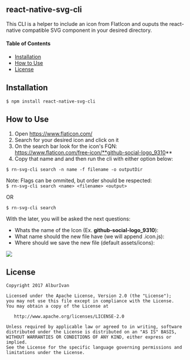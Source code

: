 ## react-native-svg-cli
This CLI is a helper to include an icon from FlatIcon and ouputs the react-native compatible SVG component in your desired directory.


#### Table of Contents

* [Installation](#installation)
* [How to Use](#how-to-use)
* [License](#license)


## Installation

```
$ npm install react-native-svg-cli
```


## How to Use


1. Open https://www.flaticon.com/
2. Search for your desired icon and click on it
3. On the search bar look for the icon's FQN:  https://www.flaticon.com/free-icon/**github-social-logo_9310**
4. Copy that name and and then run the cli with either option below:
```
$ rn-svg-cli search -n name -f filename -o outputDir
```
Note: Flags can be ommited, but order should be respected:  
 ```$ rn-svg-cli search <name> <filename> <output>```

OR
```
$ rn-svg-cli search
```

With the later, you will be asked the next questions:  
  
* Whats the name of the Icon (Ex. **github-social-logo_9310**): 
* What name should the new file have (we will append .icon.js):  
* Where should we save the new file (default assets/icons):  
  


![][cli-demo]


## License

	Copyright 2017 AlburIvan
	
	Licensed under the Apache License, Version 2.0 (the "License");
	you may not use this file except in compliance with the License.
	You may obtain a copy of the License at
	
	   http://www.apache.org/licenses/LICENSE-2.0
	
	Unless required by applicable law or agreed to in writing, software
	distributed under the License is distributed on an "AS IS" BASIS,
	WITHOUT WARRANTIES OR CONDITIONS OF ANY KIND, either express or implied.
	See the License for the specific language governing permissions and
	limitations under the License.



[cli-demo]: https://gif